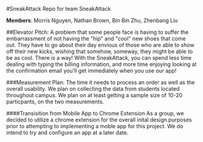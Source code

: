 #SneakAttack
Repo for team SneakAttack

**Members**: Morris Nguyen, Nathan Brown, Bin Bin Zhu, Zhenbang Liu

##Elevator Pitch:
A problem that some people face is having to suffer the embarrassment of not having the "hip" and "cool" new shoes that come out. They have to go about their day envious of those who are able to show off their new kicks, wishing that somehow, someway, they might be able to be as cool. There is a way! With the SneakAttack, you can spend less time dealing with typing the billing information, and more time enjoying looking at the confirmation email you'll get immediately when you use our app!

###Measurement Plan:
The time it needs to process an order as well as the overall usability. We plan on collecting the data from students located throughout campus. We plan on at least getting a sample size of 10-20 particpants, on the two measurements.

####Transisition from Mobile App to Chrome Extension
As a group, we decided to utilize a chrome extension for the overall inital design purposes prior to attempting to implementing a moble app for this project. We do intend to try and configure an app at a later date. 
